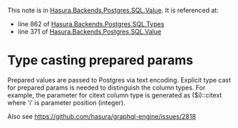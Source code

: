 This note is in [Hasura.Backends.Postgres.SQL.Value](https://github.com/hasura/graphql-engine/blob/master/server/src-lib/Hasura/Backends/Postgres/SQL/Value.hs#L360).
It is referenced at:
  - line 862 of [Hasura.Backends.Postgres.SQL.Types](https://github.com/hasura/graphql-engine/blob/master/server/src-lib/Hasura/Backends/Postgres/SQL/Types.hs#L862)
  - line 371 of [Hasura.Backends.Postgres.SQL.Value](https://github.com/hasura/graphql-engine/blob/master/server/src-lib/Hasura/Backends/Postgres/SQL/Value.hs#L371)

# Type casting prepared params

Prepared values are passed to Postgres via text encoding. Explicit type cast for prepared params
is needed to distinguish the column types. For example, the parameter for citext column type is
generated as ($i)::citext where 'i' is parameter position (integer).

Also see https://github.com/hasura/graphql-engine/issues/2818

